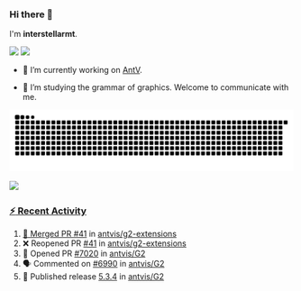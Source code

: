 ### Hi there 👋

I'm **interstellarmt**.

[![](https://img.shields.io/endpoint?url=https://awards.antv.vision/interstellarmt-g2-contributor.json)](https://github.com/antvis/g2)
[![](https://img.shields.io/endpoint?url=https://awards.antv.vision/interstellarmt-gpt-vis-contributor.json)](https://github.com/antvis/gpt-vis)

- 🔭 I’m currently working on [AntV](https://github.com/antvis).

- 📖 I’m studying the grammar of graphics. Welcome to communicate with me.

![](https://raw.githubusercontent.com/interstellarmt/interstellarmt/refs/heads/output/github-contribution-grid-snake.svg)
<div>
  <a href="https://github.com/interstellarmt">
  <img height="180em" src="https://github-readme-stats-eight-theta.vercel.app/api?username=interstellarmt&show_icons=true&include_all_commits=true&count_private=true&theme=tokyonight"/>
</div>
    
### :zap: Recent Activity

<!--START_SECTION:activity-->
1. 🎉 Merged PR [#41](https://github.com/antvis/g2-extensions/pull/41) in [antvis/g2-extensions](https://github.com/antvis/g2-extensions)
2. ❌ Reopened PR [#41](https://github.com/antvis/g2-extensions/pull/41) in [antvis/g2-extensions](https://github.com/antvis/g2-extensions)
3. 💪 Opened PR [#7020](https://github.com/antvis/G2/pull/7020) in [antvis/G2](https://github.com/antvis/G2)
4. 🗣 Commented on [#6990](https://github.com/antvis/G2/issues/6990#issuecomment-3047578400) in [antvis/G2](https://github.com/antvis/G2)
5. 🚀 Published release [5.3.4](https://github.com/antvis/G2/releases/tag/5.3.4) in [antvis/G2](https://github.com/antvis/G2)
<!--END_SECTION:activity-->

